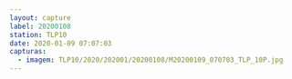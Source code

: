 ```yaml
---
layout: capture
label: 20200108
station: TLP10
date: 2020-01-09 07:07:03
capturas:
  - imagem: TLP10/2020/202001/20200108/M20200109_070703_TLP_10P.jpg
---
```

